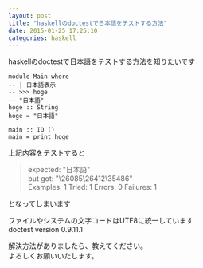 ```yaml
---
layout: post
title: "haskellのdoctestで日本語をテストする方法"
date: 2015-01-25 17:25:10
categories: haskell
---
```

<p>haskellのdoctestで日本語をテストする方法を知りたいです</p>

<pre class="lang-haskell prettyprint-override"><code>module Main where    
-- | 日本語表示
-- &gt;&gt;&gt; hoge
-- "日本語"
hoge :: String
hoge = "日本語"

main :: IO ()
main = print hoge
</code></pre>

<p>上記内容をテストすると</p>

<blockquote>
  <p>expected: "日本語"<br>
  but got: "\26085\26412\35486"<br>
  Examples: 1  Tried: 1  Errors: 0  Failures: 1   </p>
</blockquote>

<p>となってしまいます</p>

<p>ファイルやシステムの文字コードはUTF8に統一しています<br>
doctest version 0.9.11.1</p>

<p>解決方法がありましたら、教えてください。<br>
よろしくお願いいたします。</p>
